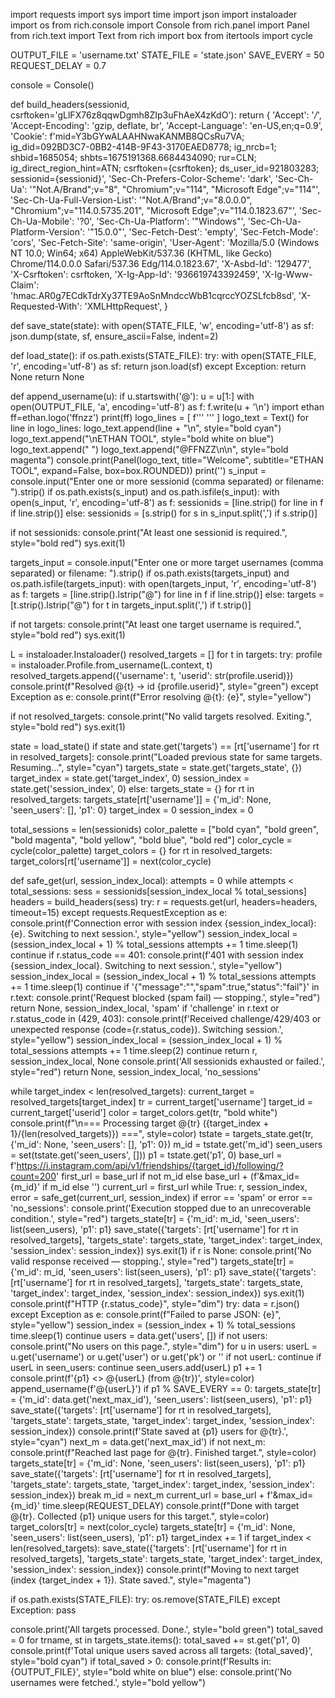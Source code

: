 import requests
import sys
import time
import json
import instaloader
import os
from rich.console import Console
from rich.panel import Panel
from rich.text import Text
from rich import box
from itertools import cycle

OUTPUT_FILE = 'username.txt'
STATE_FILE = 'state.json'
SAVE_EVERY = 50
REQUEST_DELAY = 0.7

console = Console()

def build_headers(sessionid, csrftoken='gLlFX76z8qqwDgmh8ZIp3uFhAeX4zKdO'):
    return {
        'Accept': '*/*',
        'Accept-Encoding': 'gzip, deflate, br',
        'Accept-Language': 'en-US,en;q=0.9',
        'Cookie': f'mid=Y3bGYwALAAHNwaKANMB8QCsRu7VA; ig_did=092BD3C7-0BB2-414B-9F43-3170EAED8778; ig_nrcb=1; shbid=1685054; shbts=1675191368.6684434090; rur=CLN; ig_direct_region_hint=ATN; csrftoken={csrftoken}; ds_user_id=921803283; sessionid={sessionid}',
        'Sec-Ch-Prefers-Color-Scheme': 'dark',
        'Sec-Ch-Ua': '"Not.A/Brand";v="8", "Chromium";v="114", "Microsoft Edge";v="114"',
        'Sec-Ch-Ua-Full-Version-List': '"Not.A/Brand";v="8.0.0.0", "Chromium";v="114.0.5735.201", "Microsoft Edge";v="114.0.1823.67"',
        'Sec-Ch-Ua-Mobile': '?0',
        'Sec-Ch-Ua-Platform': '"Windows"',
        'Sec-Ch-Ua-Platform-Version': '"15.0.0"',
        'Sec-Fetch-Dest': 'empty',
        'Sec-Fetch-Mode': 'cors',
        'Sec-Fetch-Site': 'same-origin',
        'User-Agent': 'Mozilla/5.0 (Windows NT 10.0; Win64; x64) AppleWebKit/537.36 (KHTML, like Gecko) Chrome/114.0.0.0 Safari/537.36 Edg/114.0.1823.67',
        'X-Asbd-Id': '129477',
        'X-Csrftoken': csrftoken,
        'X-Ig-App-Id': '936619743392459',
        'X-Ig-Www-Claim': 'hmac.AR0g7ECdkTdrXy37TE9AoSnMndccWbB1cqrccYOZSLfcb8sd',
        'X-Requested-With': 'XMLHttpRequest',
    }

def save_state(state):
    with open(STATE_FILE, 'w', encoding='utf-8') as sf:
        json.dump(state, sf, ensure_ascii=False, indent=2)

def load_state():
    if os.path.exists(STATE_FILE):
        try:
            with open(STATE_FILE, 'r', encoding='utf-8') as sf:
                return json.load(sf)
        except Exception:
            return None
    return None

def append_username(u):
    if u.startswith('@'):
        u = u[1:]
    with open(OUTPUT_FILE, 'a', encoding='utf-8') as f:
        f.write(u + '\n')
import ethan
ff=ethan.logo('ffnzz')
print(ff)
logo_lines = [
f'''
'''
]
logo_text = Text()
for line in logo_lines:
    logo_text.append(line + "\n", style="bold cyan")
logo_text.append("\nETHAN TOOL", style="bold white on blue")
logo_text.append("    ")
logo_text.append("@FFNZZ\n\n", style="bold magenta")
console.print(Panel(logo_text, title="Welcome", subtitle="ETHAN TOOL", expand=False, box=box.ROUNDED))
print('')
s_input = console.input("Enter one or more sessionid (comma separated) or filename: ").strip()
if os.path.exists(s_input) and os.path.isfile(s_input):
    with open(s_input, 'r', encoding='utf-8') as f:
        sessionids = [line.strip() for line in f if line.strip()]
else:
    sessionids = [s.strip() for s in s_input.split(',') if s.strip()]

if not sessionids:
    console.print("At least one sessionid is required.", style="bold red")
    sys.exit(1)

targets_input = console.input("Enter one or more target usernames (comma separated) or filename: ").strip()
if os.path.exists(targets_input) and os.path.isfile(targets_input):
    with open(targets_input, 'r', encoding='utf-8') as f:
        targets = [line.strip().lstrip("@") for line in f if line.strip()]
else:
    targets = [t.strip().lstrip("@") for t in targets_input.split(',') if t.strip()]

if not targets:
    console.print("At least one target username is required.", style="bold red")
    sys.exit(1)

L = instaloader.Instaloader()
resolved_targets = []
for t in targets:
    try:
        profile = instaloader.Profile.from_username(L.context, t)
        resolved_targets.append({'username': t, 'userid': str(profile.userid)})
        console.print(f"Resolved @{t} -> id {profile.userid}", style="green")
    except Exception as e:
        console.print(f"Error resolving @{t}: {e}", style="yellow")

if not resolved_targets:
    console.print("No valid targets resolved. Exiting.", style="bold red")
    sys.exit(1)

state = load_state()
if state and state.get('targets') == [rt['username'] for rt in resolved_targets]:
    console.print("Loaded previous state for same targets. Resuming...", style="cyan")
    targets_state = state.get('targets_state', {})
    target_index = state.get('target_index', 0)
    session_index = state.get('session_index', 0)
else:
    targets_state = {}
    for rt in resolved_targets:
        targets_state[rt['username']] = {'m_id': None, 'seen_users': [], 'p1': 0}
    target_index = 0
    session_index = 0

total_sessions = len(sessionids)
color_palette = ["bold cyan", "bold green", "bold magenta", "bold yellow", "bold blue", "bold red"]
color_cycle = cycle(color_palette)
target_colors = {}
for rt in resolved_targets:
    target_colors[rt['username']] = next(color_cycle)

def safe_get(url, session_index_local):
    attempts = 0
    while attempts < total_sessions:
        sess = sessionids[session_index_local % total_sessions]
        headers = build_headers(sess)
        try:
            r = requests.get(url, headers=headers, timeout=15)
        except requests.RequestException as e:
            console.print(f'Connection error with session index {session_index_local}: {e}. Switching to next session.', style="yellow")
            session_index_local = (session_index_local + 1) % total_sessions
            attempts += 1
            time.sleep(1)
            continue
        if r.status_code == 401:
            console.print(f'401 with session index {session_index_local}. Switching to next session.', style="yellow")
            session_index_local = (session_index_local + 1) % total_sessions
            attempts += 1
            time.sleep(1)
            continue
        if '{"message":"","spam":true,"status":"fail"}' in r.text:
            console.print('Request blocked (spam fail) — stopping.', style="red")
            return None, session_index_local, 'spam'
        if 'challenge' in r.text or r.status_code in (429, 403):
            console.print(f'Received challenge/429/403 or unexpected response (code={r.status_code}). Switching session.', style="yellow")
            session_index_local = (session_index_local + 1) % total_sessions
            attempts += 1
            time.sleep(2)
            continue
        return r, session_index_local, None
    console.print('All sessionids exhausted or failed.', style="red")
    return None, session_index_local, 'no_sessions'

while target_index < len(resolved_targets):
    current_target = resolved_targets[target_index]
    tr = current_target['username']
    target_id = current_target['userid']
    color = target_colors.get(tr, "bold white")
    console.print(f"\n=== Processing target @{tr} ({target_index + 1}/{len(resolved_targets)}) ===", style=color)
    tstate = targets_state.get(tr, {'m_id': None, 'seen_users': [], 'p1': 0})
    m_id = tstate.get('m_id')
    seen_users = set(tstate.get('seen_users', []))
    p1 = tstate.get('p1', 0)
    base_url = f'https://i.instagram.com/api/v1/friendships/{target_id}/following/?count=200'
    first_url = base_url if not m_id else base_url + (f'&max_id={m_id}' if m_id else '')
    current_url = first_url
    while True:
        r, session_index, error = safe_get(current_url, session_index)
        if error == 'spam' or error == 'no_sessions':
            console.print('Execution stopped due to an unrecoverable condition.', style="red")
            targets_state[tr] = {'m_id': m_id, 'seen_users': list(seen_users), 'p1': p1}
            save_state({'targets': [rt['username'] for rt in resolved_targets], 'targets_state': targets_state, 'target_index': target_index, 'session_index': session_index})
            sys.exit(1)
        if r is None:
            console.print('No valid response received — stopping.', style="red")
            targets_state[tr] = {'m_id': m_id, 'seen_users': list(seen_users), 'p1': p1}
            save_state({'targets': [rt['username'] for rt in resolved_targets], 'targets_state': targets_state, 'target_index': target_index, 'session_index': session_index})
            sys.exit(1)
        console.print(f"HTTP {r.status_code}", style="dim")
        try:
            data = r.json()
        except Exception as e:
            console.print(f"Failed to parse JSON: {e}", style="yellow")
            session_index = (session_index + 1) % total_sessions
            time.sleep(1)
            continue
        users = data.get('users', [])
        if not users:
            console.print("No users on this page.", style="dim")
        for u in users:
            userL = u.get('username') or u.get('user') or u.get('pk') or ''
            if not userL:
                continue
            if userL in seen_users:
                continue
            seen_users.add(userL)
            p1 += 1
            console.print(f'{p1} <> @{userL} (from @{tr})', style=color)
            append_username(f'@{userL}')
            if p1 % SAVE_EVERY == 0:
                targets_state[tr] = {'m_id': data.get('next_max_id'), 'seen_users': list(seen_users), 'p1': p1}
                save_state({'targets': [rt['username'] for rt in resolved_targets], 'targets_state': targets_state, 'target_index': target_index, 'session_index': session_index})
                console.print(f'State saved at {p1} users for @{tr}.', style="cyan")
        next_m = data.get('next_max_id')
        if not next_m:
            console.print(f"Reached last page for @{tr}. Finished target.", style=color)
            targets_state[tr] = {'m_id': None, 'seen_users': list(seen_users), 'p1': p1}
            save_state({'targets': [rt['username'] for rt in resolved_targets], 'targets_state': targets_state, 'target_index': target_index, 'session_index': session_index})
            break
        m_id = next_m
        current_url = base_url + f'&max_id={m_id}'
        time.sleep(REQUEST_DELAY)
    console.print(f"Done with target @{tr}. Collected {p1} unique users for this target.", style=color)
    target_colors[tr] = next(color_cycle)
    targets_state[tr] = {'m_id': None, 'seen_users': list(seen_users), 'p1': p1}
    target_index += 1
    if target_index < len(resolved_targets):
        save_state({'targets': [rt['username'] for rt in resolved_targets], 'targets_state': targets_state, 'target_index': target_index, 'session_index': session_index})
        console.print(f"Moving to next target (index {target_index + 1}). State saved.", style="magenta")

if os.path.exists(STATE_FILE):
    try:
        os.remove(STATE_FILE)
    except Exception:
        pass

console.print('All targets processed. Done.', style="bold green")
total_saved = 0
for trname, st in targets_state.items():
    total_saved += st.get('p1', 0)
console.print(f'Total unique users saved across all targets: {total_saved}', style="bold cyan")
if total_saved > 0:
    console.print(f'Results in: {OUTPUT_FILE}', style="bold white on blue")
else:
    console.print('No usernames were fetched.', style="bold yellow")
